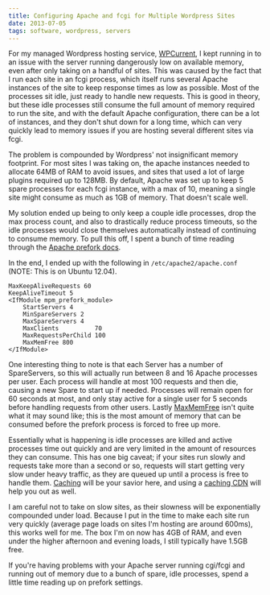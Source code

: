 ```yaml
---
title: Configuring Apache and fcgi for Multiple Wordpress Sites
date: 2013-07-05
tags: software, wordpress, servers
---
```


For my managed Wordpress hosting service, [WPCurrent](http://wpcurrent.com), I kept running in to an issue with the server running dangerously low on available memory, even after only taking on a handful of sites. This was caused by the fact that I run each site in an fcgi process, which itself runs several Apache instances of the site to keep response times as low as possible. Most of the processes sit idle, just ready to handle new requests. This is good in theory, but these idle processes still consume the full amount of memory required to run the site, and with the default Apache configuration, there can be a lot of instances, and they don't shut down for a long time, which can very quickly lead to memory issues if you are hosting several different sites via fcgi.

The problem is compounded by Wordpress' not insignificant memory footprint. For most sites I was taking on, the apache instances needed to allocate 64MB of RAM to avoid issues, and sites that used a lot of large plugins required up to 128MB. By default, Apache was set up to keep 5 spare processes for each fcgi instance, with a max of 10, meaning a single site might consume as much as 1GB of memory. That doesn't scale well.

My solution ended up being to only keep a couple idle processes, drop the max process count, and also to drastically reduce process timeouts, so the idle processes would close themselves automatically instead of continuing to consume memory. To pull this off, I spent a bunch of time reading through the [Apache prefork docs](https://httpd.apache.org/docs/2.0/mod/prefork.html).

In the end, I ended up with the following in `/etc/apache2/apache.conf` (NOTE: This is on Ubuntu 12.04).

```
MaxKeepAliveRequests 60
KeepAliveTimeout 5
<IfModule mpm_prefork_module>
    StartServers 4
    MinSpareServers 2
    MaxSpareServers 4
    MaxClients          70
    MaxRequestsPerChild 100
    MaxMemFree 800
</IfModule>
```
One interesting thing to note is that each Server has a number of SpareServers, so this will actually run between 8 and 16 Apache processes per user. Each process will handle at most 100 requests and then die, causing a new Spare to start up if needed. Processes will remain open for 60 seconds at most, and only stay active for a single user for 5 seconds before handling requests from other users. Lastly [MaxMemFree](https://httpd.apache.org/docs/2.0/mod/mpm_common.html#maxmemfree) isn't quite what it may sound like; this is the most amount of memory that can be consumed before the prefork process is forced to free up more.

Essentially what is happening is idle processes are killed and active processes time out quickly and are very limited in the amount of resources they can consume. This has one big caveat; if your sites run slowly and requests take more than a second or so, requests will start getting very slow under heavy traffic, as they are queued up until a process is free to handle them. [Caching](http://wordpress.org/plugins/wp-super-cache/) will be your savior here, and using a [caching CDN](https://www.cloudflare.com/) will help you out as well.

I am careful not to take on slow sites, as their slowness will be exponentially compounded under load. Because I put in the time to make each site run very quickly (average page loads on sites I'm hosting are around 600ms), this works well for me. The box I'm on now has 4GB of RAM, and even under the higher afternoon and evening loads, I still typically have 1.5GB free.

If you're having problems with your Apache server running cgi/fcgi and running out of memory due to a bunch of spare, idle processes, spend a little time reading up on prefork settings.